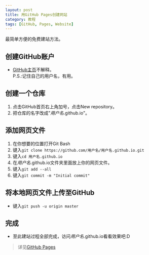 ```yaml
---
layout: post
title: 用GitHub Pages创建网站
category: 教程
tags: [GitHub, Pages, Website]
---
```


最简单方便的免费建站方法。

## 创建GitHub账户
* [GitHub主页](https://github.com)不解释。    
P.S.:记住自己的用户名，有用。    

## 创建一个仓库
1. 点击GitHub首页右上角加号，点击New repository。    
2. 把仓库的名字改成"*用户名*.github.io"。    

## 添加网页文件
1. 在你想要的位置打开Git Bash    
2. 键入`git clone https://github.com/用户名/用户名.github.io.git`    
3. 键入`cd 用户名.github.io`    
4. 在*用户名*.github.io文件夹里面放上你的网页文件。    
5. 键入`git add --all`    
6. 键入`git commit -m "Initial commit"`    

## 将本地网页文件上传至GitHub
* 键入`git push -u origin master`    

## 完成
* 至此建站过程全部完成，访问*用户名*.github.io看看效果吧:D    

> 详见[GitHub Pages](https://pages.github.com)
